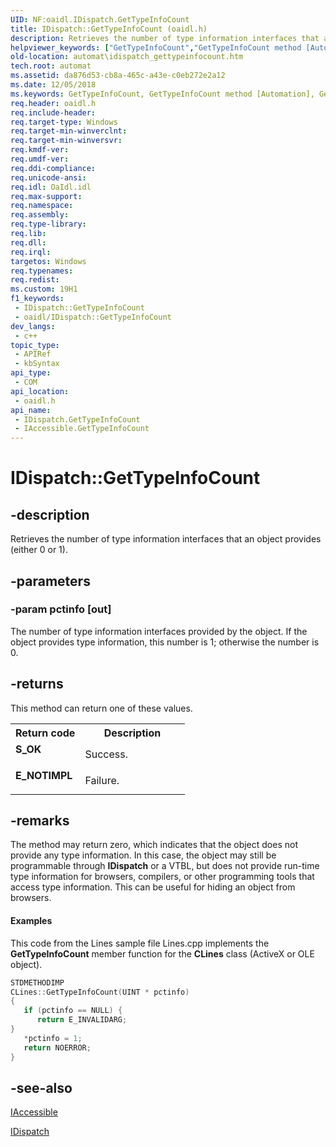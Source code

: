 ```yaml
---
UID: NF:oaidl.IDispatch.GetTypeInfoCount
title: IDispatch::GetTypeInfoCount (oaidl.h)
description: Retrieves the number of type information interfaces that an object provides (either 0 or 1).
helpviewer_keywords: ["GetTypeInfoCount","GetTypeInfoCount method [Automation]","GetTypeInfoCount method [Automation]","IAccessible interface","GetTypeInfoCount method [Automation]","IDispatch interface","IAccessible interface [Automation]","GetTypeInfoCount method","IAccessible::GetTypeInfoCount","IDispatch interface [Automation]","GetTypeInfoCount method","IDispatch.GetTypeInfoCount","IDispatch::GetTypeInfoCount","_oa96_IDispatch::GetTypeInfoCount","automat.idispatch_gettypeinfocount","oaidl/IAccessible::GetTypeInfoCount","oaidl/IDispatch::GetTypeInfoCount"]
old-location: automat\idispatch_gettypeinfocount.htm
tech.root: automat
ms.assetid: da876d53-cb8a-465c-a43e-c0eb272e2a12
ms.date: 12/05/2018
ms.keywords: GetTypeInfoCount, GetTypeInfoCount method [Automation], GetTypeInfoCount method [Automation],IAccessible interface, GetTypeInfoCount method [Automation],IDispatch interface, IAccessible interface [Automation],GetTypeInfoCount method, IAccessible::GetTypeInfoCount, IDispatch interface [Automation],GetTypeInfoCount method, IDispatch.GetTypeInfoCount, IDispatch::GetTypeInfoCount, _oa96_IDispatch::GetTypeInfoCount, automat.idispatch_gettypeinfocount, oaidl/IAccessible::GetTypeInfoCount, oaidl/IDispatch::GetTypeInfoCount
req.header: oaidl.h
req.include-header: 
req.target-type: Windows
req.target-min-winverclnt: 
req.target-min-winversvr: 
req.kmdf-ver: 
req.umdf-ver: 
req.ddi-compliance: 
req.unicode-ansi: 
req.idl: OaIdl.idl
req.max-support: 
req.namespace: 
req.assembly: 
req.type-library: 
req.lib: 
req.dll: 
req.irql: 
targetos: Windows
req.typenames: 
req.redist: 
ms.custom: 19H1
f1_keywords:
 - IDispatch::GetTypeInfoCount
 - oaidl/IDispatch::GetTypeInfoCount
dev_langs:
 - c++
topic_type:
 - APIRef
 - kbSyntax
api_type:
 - COM
api_location:
 - oaidl.h
api_name:
 - IDispatch.GetTypeInfoCount
 - IAccessible.GetTypeInfoCount
---
```


# IDispatch::GetTypeInfoCount


## -description

Retrieves the number of type information interfaces that an object provides (either 0 or 1).

## -parameters

### -param pctinfo [out]

The number of type information interfaces provided by the object. If the object provides type information, this number is 1; otherwise the number is 0.

## -returns

This method can return one of these values.

<table>
<tr>
<th>Return code</th>
<th>Description</th>
</tr>
<tr>
<td width="40%">
<dl>
<dt><b>S_OK</b></dt>
</dl>
</td>
<td width="60%">
Success.

</td>
</tr>
<tr>
<td width="40%">
<dl>
<dt><b>E_NOTIMPL
</b></dt>
</dl>
</td>
<td width="60%">
Failure.

</td>
</tr>
</table>

## -remarks

The method may return zero, which indicates that the object does not provide any type information. In this case, the object may still be programmable through <b>IDispatch</b> or a VTBL, but does not provide run-time type information for browsers, compilers, or other programming tools that access type information. This can be useful for hiding an object from browsers.


#### Examples

This code from the Lines sample file Lines.cpp implements the <b>GetTypeInfoCount</b> member function for the <b>CLines</b> class (ActiveX or OLE object).


```cpp
STDMETHODIMP
CLines::GetTypeInfoCount(UINT * pctinfo)
{
   if (pctinfo == NULL) {
      return E_INVALIDARG;
}
   *pctinfo = 1;
   return NOERROR;
}
```

## -see-also

<a href="https://docs.microsoft.com/windows/desktop/api/oleacc/nn-oleacc-iaccessible">IAccessible</a>



<a href="https://docs.microsoft.com/previous-versions/windows/desktop/api/oaidl/nn-oaidl-idispatch">IDispatch</a>

